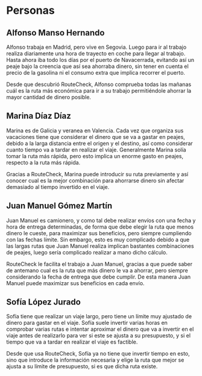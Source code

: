 # Personas
## Alfonso Manso Hernando
Alfonso trabaja en Madrid, pero vive en Segovia. Luego para ir al trabajo realiza diariamente una hora de trayecto en coche para llegar al trabajo. Hasta ahora
iba todo los días por el puerto de Navacerrada, evitando así un peaje bajo la creencia que así sea ahorraba dinero, sin tener en cuenta el precio de la gasolina
ni el consumo extra que implica recorrer el puerto.

Desde que descubrió RouteCheck, Alfonso comprueba todas las mañanas cuál es la ruta más económica para ir a su trabajo permitiéndole ahorrar la mayor cantidad 
de dinero posible.

## Marina Díaz Díaz
Marina es de Galicia y veranea en Valencia. Cada vez que organiza sus vacaciones tiene que considerar el dinero que se va a gastar en peajes, debido a la larga distancia
entre el origen y el destino, así como considerar cuanto tiempo va a tardar en realizar el viaje. Generalmente Marina solía tomar la ruta más rápida, pero esto implica
un enorme gasto en peajes, respecto a la ruta más rápida.

Gracias a RouteCheck, Marina puede introducir su ruta previamente y así conocer cual es la mejor combinación para ahorrarse dinero sin afectar demasiado al tiempo
invertido en el viaje.

## Juan Manuel Gómez Martín
Juan Manuel es camionero, y como tal debe realizar envíos con una fecha y hora de entrega determinadas, de forma que debe elegir la ruta que menos dinero le cueste, para
maximizar sus beneficios, pero siempre cumpliendo con las fechas límite. Sin embargo, esto es muy complicado debido a que las largas rutas que Juan Manuel realiza implican
bastantes combinaciones de peajes, luego sería complicado realizar a mano dicho cálculo.

RouteCheck le facilita el trabajo a Juan Manuel, gracias a que puede saber de antemano cual es la ruta que más dinero le va a ahorrar, pero siempre considerando
la fecha de entrega que debe cumplir. De esta manera Juan Manuel puede maximizar sus beneficios en cada envío.

## Sofía López Jurado
Sofía tiene que realizar un viaje largo, pero tiene un límite muy ajustado de dinero para gastar en el viaje. Sofía suele invertir varias horas en comprobar varias rutas
e intentar aproximar el dinero que va a invertir en el viaje antes de realizarlo para ver si este se ajusta a su presupuesto, y si el tiempo que va a tardar en realizar el viaje
es factible.

Desde que usa RouteCheck, Sofía ya no tiene que invertir tiempo en esto, sino que introduce la información necesaria y elige la ruta que mejor se ajusta a su límite de presupuesto, si es que dicha ruta existe.
